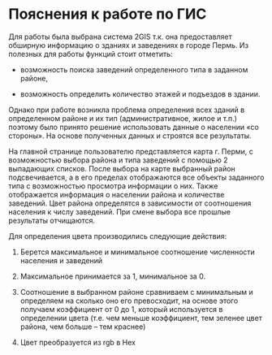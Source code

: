 # Пояснения к работе по ГИС

Для работы была выбрана система 2GIS т.к. она предоставляет обширную информацию о зданиях и заведениях в городе Пермь. Из полезных для работы функций стоит отметить:

- возможность поиска заведений определенного типа в заданном районе,

- возможность определить количество этажей и подъездов в здании.

Однако при работе возникла проблема определения всех зданий в определенном районе и их тип (административное, жилое и т.п.) поэтому было принято решение использовать данные о населении «со стороны». На основе полученных данных и строятся все результаты.

На главной странице пользователю представляется карта г. Перми, с возможностью выбора района и типа заведений с помощью 2 выпадающих списков. После выбора на карте выбранный район подсвечивается, а в его пределах отображаются все объекты заданного типа с возможностью просмотра информации о них. Также отображается информация о населении района и количестве заведений. Цвет района определятся в зависимости от соотношения населения к числу заведений. При смене выбора все прошлые результаты отчищаются.

Для определения цвета производились следующие действия:

1. Берется максимальное и минимальное соотношение численности населения и заведений

2. Максимальное принимается за 1, минимальное за 0.

3. Соотношение в выбранном районе сравниваем с минимальным и определяем на сколько оно его превосходит, на основе этого получаем коэффициент от 0 до 1, который используется в определении цвета (т.е. чем меньше коэффициент, тем зеленее цвет района, чем больше – тем краснее)

4. Цвет преобразуется из rgb в Hex
